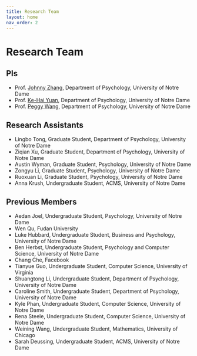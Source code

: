 ```yaml
---
title: Research Team
layout: home
nav_order: 2
---
```


# Research Team

## PIs

*   Prof. [Johnny Zhang](https://psychology.nd.edu/faculty/zhiyong-johnny-zhang/), Department of Psychology, University of Notre Dame
*   Prof. [Ke-Hai Yuan](https://psychology.nd.edu/faculty/ke-hai-yuan/), Department of Psychology, University of Notre Dame
*   Prof. [Peggy Wang](https://psychology.nd.edu/faculty/lijuan-peggy-wang/), Department of Psychology, University of Notre Dame

## Research Assistants

*   Lingbo Tong, Graduate Student, Department of Psychology, University of Notre Dame
*   Ziqian Xu, Graduate Student, Department of Psychology, University of Notre Dame
*   Austin Wyman, Graduate Student, Psychology, University of Notre Dame
*   Zongyu Li, Graduate Student, Psychology, University of Notre Dame
*   Ruoxuan Li, Graduate Student, Psychology, University of Notre Dame
*   Anna Krush, Undergraduate Student, ACMS, University of Notre Dame

## Previous Members

*   Aedan Joel, Undergraduate Student, Psychology, University of Notre Dame
*   Wen Qu, Fudan University
*   Luke Hubbard, Undergraduate Student, Business and Psychology, University of Notre Dame
*   Ben Herbst, Undergraduate Student, Psychology and Computer Science, University of Notre Dame
*   Chang Che, Facebook
*   Tianyue Guo, Undergraduate Student, Computer Science, University of Virginia
*   Shuangtong Li, Undergraduate Student, Department of Psychology, University of Notre Dame
*   Caroline Smith, Undergraduate Student, Department of Psychology, University of Notre Dame
*   Kyle Phan, Undergraduate Student, Computer Science, University of Notre Dame
*   Rena Steele, Undergraduate Student, Computer Science, University of Notre Dame
*   Weining Wang, Undergraduate Student, Mathematics, University of Chicago
*   Sarah Deussing, Undergraduate Student, ACMS, University of Notre Dame
